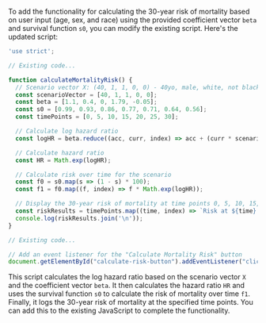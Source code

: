 To add the functionality for calculating the 30-year risk of mortality based on user input (age, sex, and race) using the provided coefficient vector `beta` and survival function `s0`, you can modify the existing script. Here's the updated script:

```javascript
'use strict';

// Existing code...

function calculateMortalityRisk() {
  // Scenario vector X: (40, 1, 1, 0, 0) - 40yo, male, white, not black, not hispanic
  const scenarioVector = [40, 1, 1, 0, 0];
  const beta = [1.1, 0.4, 0, 1.79, -0.05];
  const s0 = [0.99, 0.93, 0.86, 0.77, 0.71, 0.64, 0.56];
  const timePoints = [0, 5, 10, 15, 20, 25, 30];

  // Calculate log hazard ratio
  const logHR = beta.reduce((acc, curr, index) => acc + (curr * scenarioVector[index]), 0);

  // Calculate hazard ratio
  const HR = Math.exp(logHR);

  // Calculate risk over time for the scenario
  const f0 = s0.map(s => (1 - s) * 100);
  const f1 = f0.map((f, index) => f * Math.exp(logHR));

  // Display the 30-year risk of mortality at time points 0, 5, 10, 15, 20, 25, 30
  const riskResults = timePoints.map((time, index) => `Risk at ${time} years: ${f1[index].toFixed(2)}%`);
  console.log(riskResults.join('\n'));
}

// Existing code...

// Add an event listener for the "Calculate Mortality Risk" button
document.getElementById("calculate-risk-button").addEventListener("click", calculateMortalityRisk);

```

This script calculates the log hazard ratio based on the scenario vector `X` and the coefficient vector `beta`. It then calculates the hazard ratio `HR` and uses the survival function `s0` to calculate the risk of mortality over time `f1`. Finally, it logs the 30-year risk of mortality at the specified time points. You can add this to the existing JavaScript to complete the functionality.
